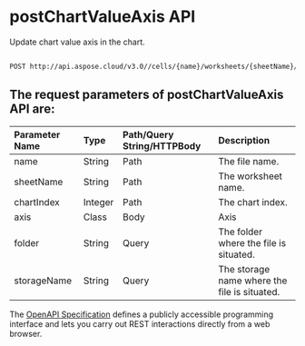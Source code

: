 # **postChartValueAxis API**

Update chart value axis in the chart. 

```bash

POST http://api.aspose.cloud/v3.0//cells/{name}/worksheets/{sheetName}/charts/{chartIndex}/valueaxis

```

## The request parameters of **postChartValueAxis** API are: 

| Parameter Name | Type | Path/Query String/HTTPBody | Description | 
| :- | :- | :- |:- | 
|name|String|Path|The file name.|
|sheetName|String|Path|The worksheet name.|
|chartIndex|Integer|Path|The chart index.|
|axis|Class|Body|Axis |
|folder|String|Query|The folder where the file is situated.|
|storageName|String|Query|The storage name where the file is situated.|


The [OpenAPI Specification](https://reference.aspose.cloud/cells/#/ChartsController/PostChartValueAxis) defines a publicly accessible programming interface and lets you carry out REST interactions directly from a web browser.
